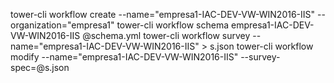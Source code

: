 tower-cli workflow create --name="empresa1-IAC-DEV-VW-WIN2016-IIS" --organization="empresa1"
tower-cli workflow schema empresa1-IAC-DEV-VW-WIN2016-IIS @schema.yml
tower-cli workflow survey --name="empresa1-IAC-DEV-VW-WIN2016-IIS" > s.json
tower-cli workflow modify --name="empresa1-IAC-DEV-VW-WIN2016-IIS" --survey-spec=@s.json